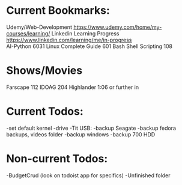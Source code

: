 # Current Bookmarks:
 Udemy/Web-Development	https://www.udemy.com/home/my-courses/learning/
 Linkedin Learning Progress https://www.linkedin.com/learning/me/in-progress	
 AI-Python		6031
 Linux Complete Guide	601
 Bash Shell Scripting	108

# Shows/Movies
 Farscape		112
 IDOAG			204
 Highlander		1:06 or further in

# Current Todos:
 -set default kernel
 -drive 
 -Tit USB:
	-backup Seagate
	-backup fedora backups, videos folder
	-backup windows
	-backup 700 HDD
# Non-current Todos:
 -BudgetCrud (look on todoist app for specifics)
 -Unfinished folder
 

